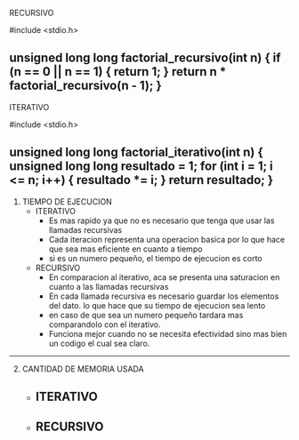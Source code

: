 RECURSIVO

#include <stdio.h>

unsigned long long factorial_recursivo(int n) {
    if (n == 0 || n == 1) {
        return 1;
    }
    return n * factorial_recursivo(n - 1);
}
----------------------------------------------------------------------------------------------------------------------------------
ITERATIVO

#include <stdio.h>

unsigned long long factorial_iterativo(int n) {
    unsigned long long resultado = 1;
    for (int i = 1; i <= n; i++) {
        resultado *= i;
    }
    return resultado;
}
-------------------------------------------------------------------------------------------------------------------------------------

1) TIEMPO DE EJECUCION
   - ITERATIVO
       - Es mas rapido ya que no es necesario que tenga que usar las llamadas recursivas
       - Cada iteracion representa una operacion basica por lo que hace que sea mas eficiente en cuanto a tiempo
       - si es un numero pequeño, el tiempo de ejecucion es corto
    - RECURSIVO
        - En comparacion al iterativo, aca se presenta una saturacion en cuanto a las llamadas recursivas
        - En cada llamada recursiva es necesario guardar los elementos del dato. lo que hace que su tiempo de ejecucion sea lento
        - en caso de que sea un numero pequeño tardara mas comparandolo con el iterativo.
        - Funciona mejor cuando no se necesita efectividad sino mas bien un codigo el cual sea claro.
----------------------------------------------------------------------------------------------------------------------------------------
2) CANTIDAD DE MEMORIA USADA
   - ITERATIVO
       - 
   - RECURSIVO
       -
        
